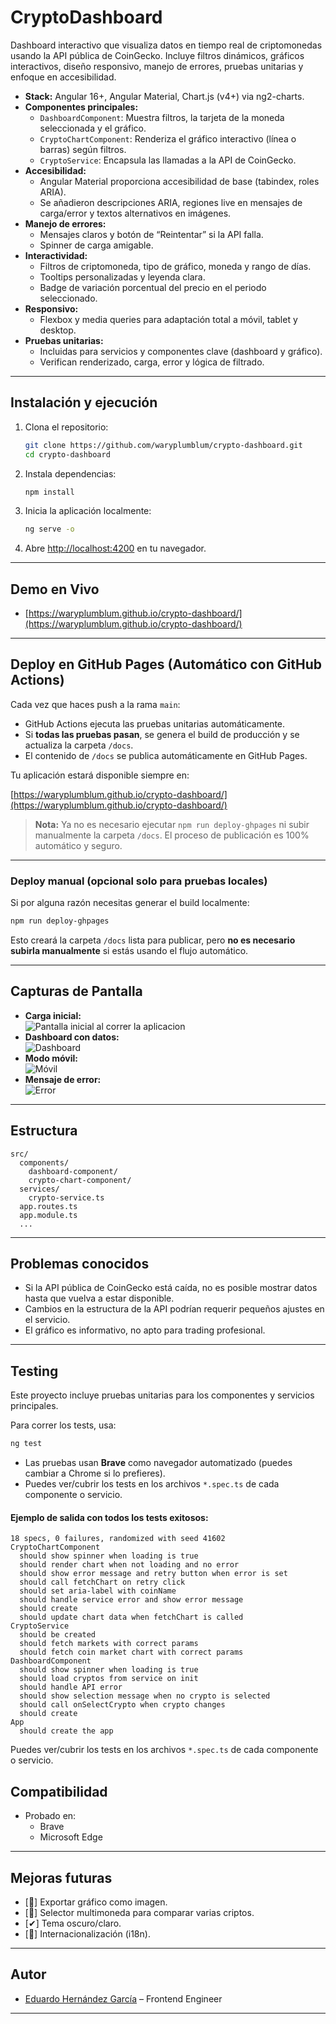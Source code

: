 # CryptoDashboard

Dashboard interactivo que visualiza datos en tiempo real de criptomonedas usando la API pública de CoinGecko. Incluye filtros dinámicos, gráficos interactivos, diseño responsivo, manejo de errores, pruebas unitarias y enfoque en accesibilidad.

- **Stack:** Angular 16+, Angular Material, Chart.js (v4+) via ng2-charts.
- **Componentes principales:**
    - `DashboardComponent`: Muestra filtros, la tarjeta de la moneda seleccionada y el gráfico.
    - `CryptoChartComponent`: Renderiza el gráfico interactivo (línea o barras) según filtros.
    - `CryptoService`: Encapsula las llamadas a la API de CoinGecko.
- **Accesibilidad:**
    - Angular Material proporciona accesibilidad de base (tabindex, roles ARIA).
    - Se añadieron descripciones ARIA, regiones live en mensajes de carga/error y textos alternativos en imágenes.
- **Manejo de errores:**
    - Mensajes claros y botón de “Reintentar” si la API falla.
    - Spinner de carga amigable.
- **Interactividad:**
    - Filtros de criptomoneda, tipo de gráfico, moneda y rango de días.
    - Tooltips personalizadas y leyenda clara.
    - Badge de variación porcentual del precio en el periodo seleccionado.
- **Responsivo:**
    - Flexbox y media queries para adaptación total a móvil, tablet y desktop.
- **Pruebas unitarias:**
    - Incluidas para servicios y componentes clave (dashboard y gráfico).
    - Verifican renderizado, carga, error y lógica de filtrado.

---

## Instalación y ejecución

1. Clona el repositorio:
    ```bash
    git clone https://github.com/waryplumblum/crypto-dashboard.git
    cd crypto-dashboard
    ```
2. Instala dependencias:
    ```bash
    npm install
    ```
3. Inicia la aplicación localmente:
    ```bash
    ng serve -o
    ```
4. Abre [http://localhost:4200](http://localhost:4200) en tu navegador.

---

## Demo en Vivo

- [https://waryplumblum.github.io/crypto-dashboard/](https://waryplumblum.github.io/crypto-dashboard/)

---

## Deploy en GitHub Pages (Automático con GitHub Actions)

Cada vez que haces push a la rama `main`:

- GitHub Actions ejecuta las pruebas unitarias automáticamente.
- Si **todas las pruebas pasan**, se genera el build de producción y se actualiza la carpeta `/docs`.
- El contenido de `/docs` se publica automáticamente en GitHub Pages.

Tu aplicación estará disponible siempre en:

[https://waryplumblum.github.io/crypto-dashboard/](https://waryplumblum.github.io/crypto-dashboard/)

> **Nota:** Ya no es necesario ejecutar `npm run deploy-ghpages` ni subir manualmente la carpeta `/docs`. El proceso de publicación es 100% automático y seguro.

---

### Deploy manual (opcional solo para pruebas locales)

Si por alguna razón necesitas generar el build localmente:

```bash
npm run deploy-ghpages
```

Esto creará la carpeta `/docs` lista para publicar, pero **no es necesario subirla manualmente** si estás usando el flujo automático.

---

## Capturas de Pantalla

- **Carga inicial:**  
  ![Pantalla inicial al correr la aplicacion](src/assets/image.png)
- **Dashboard con datos:**  
  ![Dashboard](src/assets/image-1.png)
- **Modo móvil:**  
  ![Móvil](src/assets/image-2.png)
- **Mensaje de error:**  
  ![Error](src/assets/image-3.png)

---

## Estructura

```
src/
  components/
    dashboard-component/
    crypto-chart-component/
  services/
    crypto-service.ts
  app.routes.ts
  app.module.ts
  ...
```

---

## Problemas conocidos

- Si la API pública de CoinGecko está caída, no es posible mostrar datos hasta que vuelva a estar disponible.
- Cambios en la estructura de la API podrían requerir pequeños ajustes en el servicio.
- El gráfico es informativo, no apto para trading profesional.

---

## Testing

Este proyecto incluye pruebas unitarias para los componentes y servicios principales.

Para correr los tests, usa:

```bash
ng test
```

- Las pruebas usan **Brave** como navegador automatizado (puedes cambiar a Chrome si lo prefieres).
- Puedes ver/cubrir los tests en los archivos `*.spec.ts` de cada componente o servicio.

#### Ejemplo de salida con todos los tests exitosos:

```
18 specs, 0 failures, randomized with seed 41602
CryptoChartComponent
  should show spinner when loading is true
  should render chart when not loading and no error
  should show error message and retry button when error is set
  should call fetchChart on retry click
  should set aria-label with coinName
  should handle service error and show error message
  should create
  should update chart data when fetchChart is called
CryptoService
  should be created
  should fetch markets with correct params
  should fetch coin market chart with correct params
DashboardComponent
  should show spinner when loading is true
  should load cryptos from service on init
  should handle API error
  should show selection message when no crypto is selected
  should call onSelectCrypto when crypto changes
  should create
App
  should create the app
```

Puedes ver/cubrir los tests en los archivos `*.spec.ts` de cada componente o servicio.

## Compatibilidad

- Probado en:
    - Brave
    - Microsoft Edge

---

## Mejoras futuras

- [🚧] Exportar gráfico como imagen.
- [🚧] Selector multimoneda para comparar varias criptos.
- [✔] Tema oscuro/claro.
- [🚧] Internacionalización (i18n).

---

## Autor

- [Eduardo Hernández García](https://github.com/waryplumblum) – Frontend Engineer

---